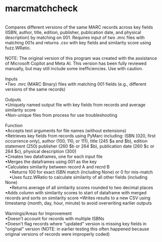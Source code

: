 # marcmatchcheck
<br />Compares different versions of the same MARC records across key fields (ISBN, author, title, edition, publisher, publication date, and physical description) by matching on 001. Requires input of two .mrc files with matching 001s and returns .csv with key fields and similarity score using fuzz.WRatio.
<br />
<br />NOTE: The original version of this program was created with the assistance of Microsoft Copilot and Meta AI. This version has been fully reviewed manually, but may still include some inefficiencies. Use with caution.
<br />
<br />Inputs
<br />•Two .mrc (MARC Binary) files with matching 001 fields (e.g., different versions of the same records)
<br />
<br />Outputs
<br />•Uniquely named output file with key fields from records and average similarity score
<br />•Non-unique files from process for use troubleshooting
<br />
<br />Function
<br />•Accepts text arguments for file names (without extensions)
<br />•Retrieves key fields from records using PyMarc including: ISBN (020, first occurrence only), author (100, 110, or 111), title (245 $a and $b), edition statement (250) publisher (260 $b or 264 $b), publication date (260 $c or 264 $c), physical description (300)
<br />•Creates two dataframes, one for each input file
<br />•Merges the dataframes using 001 as the key
<br />•Calculates similarity between record A and recrd B
<br />&emsp;•Returns 100 for exact ISBN match (including None) or 0 for mis-match
<br />&emsp;•Uses fuzz.WRatio to calculate similarity of all other fields (including None)
<br />&emsp;•Returns average of all similarity scores rounded to two decimal places
<br />•Adds column with similarity scores to start of dataframe with merged records and sorts on similarity score •Writes results to a new CSV using timestamp (month, day, hour, minute) to avoid overwriting earlier outputs
<br />
<br />Warnings/Areas for Improvement
<br />•Doesn't account for records with multiple ISBNs 
<br />•Doesn't flag records where "updated" version is missing key fields in "original" version (NOTE: in earlier testing this often happened because original versions of records were improperly coded)
